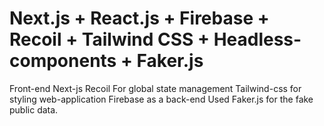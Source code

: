# Next.js + React.js + Firebase +  Recoil + Tailwind CSS + Headless-components + Faker.js

Front-end Next-js
Recoil For global state management
Tailwind-css for styling web-application
Firebase as a back-end
Used Faker.js for the fake public data.
